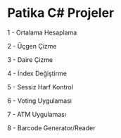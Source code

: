 # Patika C# Projeler

1 - Ortalama Hesaplama
 
2 - Üçgen Çizme
 
3 - Daire Çizme 

4 - İndex Değiştirme

5 - Sessiz Harf Kontrol

6 - Voting Uygulaması

7 - ATM Uygulaması

8 - Barcode Generator/Reader
